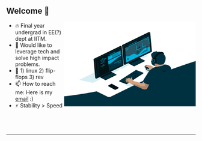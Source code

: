 ## Welcome 🙏

<img align="right" alt="GIF" src="https://github.com/HR-1-1/HR-1-1/blob/main/code.gif?raw=true" width="350" height="224" />

- 🔥 Final year undergrad in EE(?) dept at IITM.
- 🔭 Would like to leverage tech and solve high impact problems.
- 🌱 1) linux 2) flip-flops 3) rev
- 📫 How to reach me: Here is my [email](mailto:harishrajesh2002@gmail.com) :)
- ⚡  Stability > Speed
<br />
<br />

***
